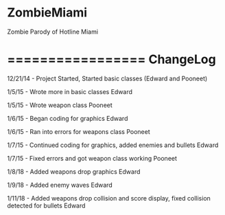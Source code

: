 ZombieMiami
===========

Zombie Parody of Hotline Miami

=================
ChangeLog
=================
12/21/14 - Project Started, Started basic classes (Edward and Pooneet)

1/5/15 - Wrote more in basic classes Edward

1/5/15 - Wrote weapon class Pooneet

1/6/15 - Began coding for graphics Edward

1/6/15 - Ran into errors for weapons class Pooneet

1/7/15 - Continued coding for graphics, added enemies and bullets Edward

1/7/15 - Fixed errors and got weapon class working Pooneet

1/8/18 - Added weapons drop graphics Edward

1/9/18 - Added enemy waves Edward

1/11/18 - Added weapons drop collision and score display, fixed collision detected for bullets Edward
